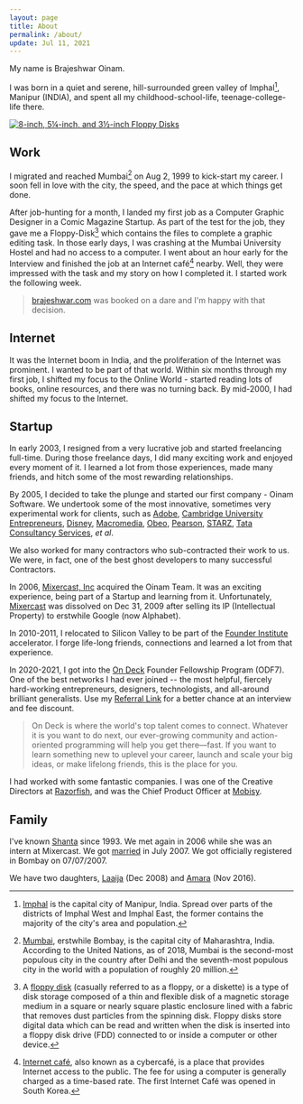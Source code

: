 ```yaml
---
layout: page
title: About
permalink: /about/
update: Jul 11, 2021
---
```


My name is Brajeshwar Oinam.

I was born in a quiet and serene, hill-surrounded green valley of Imphal[^Imphal], Manipur (INDIA), and spent all my childhood-school-life, teenage-college-life there.

<a href="https://en.wikipedia.org/wiki/Floppy_disk"><img class="medium" src="https://cdn.oinam.com/img/computer/floppy-disk-8-5.25-3.5-inch.jpg" alt="8-inch, 5¼-inch, and 3½-inch Floppy Disks" loading="lazy"></a>

## Work

I migrated and reached Mumbai[^Mumbai] on Aug 2, 1999 to kick-start my career. I soon fell in love with the city, the speed, and the pace at which things get done.

After job-hunting for a month, I landed my first job as a Computer Graphic Designer in a Comic Magazine Startup. As part of the test for the job, they gave me a Floppy-Disk[^Floppy-Disk] which contains the files to complete a graphic editing task. In those early days, I was crashing at the Mumbai University Hostel and had no access to a computer. I went about an hour early for the Interview and finished the job at an Internet café[^InternetCafe] nearby. Well, they were impressed with the task and my story on how I completed it. I started work the following week.

> [brajeshwar.com](/about/brajeshwar.com/) was booked on a dare and I'm happy with that decision.

## Internet

It was the Internet boom in India, and the proliferation of the Internet was prominent. I wanted to be part of that world. Within six months through my first job, I shifted my focus to the Online World - started reading lots of books, online resources, and there was no turning back. By mid-2000, I had shifted my focus to the Internet.

## Startup

In early 2003, I resigned from a very lucrative job and started freelancing full-time. During those freelance days, I did many exciting work and enjoyed every moment of it. I learned a lot from those experiences, made many friends, and hitch some of the most rewarding relationships.

By 2005, I decided to take the plunge and started our first company - Oinam Software. We undertook some of the most innovative, sometimes very experimental work for clients, such as
[Adobe](https://www.adobe.com),
[Cambridge University Entrepreneurs](http://www.cue.org.uk/),
[Disney](http://disney.com/),
[Macromedia](https://en.wikipedia.org/wiki/Macromedia),
[Obeo](http://obeo.com/),
[Pearson](https://www.pearson.com/us/),
[STARZ](http://www.starz.com/),
[Tata Consultancy Services](https://www.tcs.com),
_et al_.

We also worked for many contractors who sub-contracted their work to us. We were, in fact, one of the best ghost developers to many successful Contractors.

In 2006, [Mixercast, Inc](https://www.linkedin.com/company/167518) acquired the Oinam Team. It was an exciting experience, being part of a Startup and learning from it. Unfortunately, [Mixercast](http://www.crunchbase.com/company/mixercast) was dissolved on Dec 31, 2009 after selling its IP (Intellectual Property) to erstwhile Google (now Alphabet).

In 2010-2011, I relocated to Silicon Valley to be part of the [Founder Institute](https://fi.co/join/graduate-Brajeshwar_Oinam) accelerator. I forge life-long friends, connections and learned a lot from that experience.

In 2020-2021, I got into the [On Deck](https://www.beondeck.com) Founder Fellowship Program (ODF7). One of the best networks I had ever joined -- the most helpful, fiercely hard-working entrepreneurs, designers, technologists, and all-around brilliant generalists. Use my [Referral Link](https://beondeck.com/r/BrajeshwarOinam) for a better chance at an interview and fee discount.

> On Deck is where the world's top talent comes to connect. Whatever it is you want to do next, our ever-growing community and action-oriented programming will help you get there—fast. If you want to learn something new to uplevel your career, launch and scale your big ideas, or make lifelong friends, this is the place for you.

I had worked with some fantastic companies. I was one of the Creative Directors at [Razorfish](https://www.razorfish.com), and was the Chief Product Officer at [Mobisy](//mobisy.com).

## Family

I've known [Shanta](https://shanta.oinam.com) since 1993. We met again in 2006 while she was an intern at Mixercast. We got [married](/2007/brajeshwar-and-shanta-got-married-on-07-07-07/) in July 2007. We got officially registered in Bombay on 07/07/2007.

We have two daughters, [Laaija](https://laaija.com/) (Dec 2008) and [Amara](https://amara.site/) (Nov 2016).

[^Imphal]: [Imphal](https://en.wikipedia.org/wiki/Imphal) is the capital city of Manipur, India. Spread over parts of the districts of Imphal West and Imphal East, the former contains the majority of the city's area and population.

[^Mumbai]: [Mumbai](https://en.wikipedia.org/wiki/Mumbai), erstwhile Bombay, is the capital city of Maharashtra, India. According to the United Nations, as of 2018, Mumbai is the second-most populous city in the country after Delhi and the seventh-most populous city in the world with a population of roughly 20 million.

[^Floppy-Disk]: A [floppy disk](https://en.wikipedia.org/wiki/Floppy_disk) (casually referred to as a floppy, or a diskette) is a type of disk storage composed of a thin and flexible disk of a magnetic storage medium in a square or nearly square plastic enclosure lined with a fabric that removes dust particles from the spinning disk. Floppy disks store digital data which can be read and written when the disk is inserted into a floppy disk drive (FDD) connected to or inside a computer or other device.

[^InternetCafe]: [Internet café](https://en.wikipedia.org/wiki/Internet_café), also known as a cybercafé, is a place that provides Internet access to the public. The fee for using a computer is generally charged as a time-based rate. The first Internet Café was opened in South Korea.